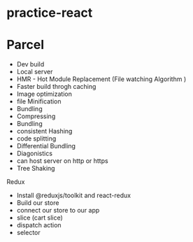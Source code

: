 # practice-react


# Parcel
- Dev build
- Local server
- HMR - Hot Module Replacement (File watching Algorithm )
- Faster build throgh caching
- Image optimization 
- file Minification
- Bundling 
- Compressing
- Bundling
- consistent Hashing
- code splitting
- Differential Bundling
- Diagonistics
- can host server on http or https
- Tree Shaking



Redux
- Install @reduxjs/toolkit and react-redux
- Build our store
- connect our store to our app
- slice (cart slice)
- dispatch action
- selector